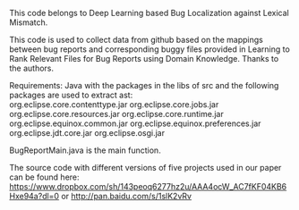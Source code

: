 This code belongs to Deep Learning based Bug Localization against Lexical Mismatch.

This code is used to collect data from github based on the mappings between bug reports and corresponding buggy files provided in Learning to Rank Relevant Files for Bug Reports using Domain Knowledge. Thanks to the authors. 

Requirements: Java with the packages in the libs of src and the following packages are used to extract ast:  
       org.eclipse.core.contenttype.jar
       org.eclipse.core.jobs.jar
       org.eclipse.core.resources.jar
       org.eclipse.core.runtime.jar
       org.eclipse.equinox.common.jar
       org.eclipse.equinox.preferences.jar
       org.eclipse.jdt.core.jar
       org.eclipse.osgi.jar

BugReportMain.java is the main function.

The source code with different versions of five projects used in our paper can be found here: https://www.dropbox.com/sh/143peoq6277hz2u/AAA4ocW_AC7fKF04KB6Hxe94a?dl=0
or http://pan.baidu.com/s/1slK2vRv
